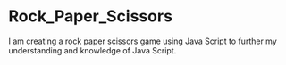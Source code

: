# Rock_Paper_Scissors
I am creating a rock paper scissors game using Java Script to further my understanding and knowledge of Java Script.